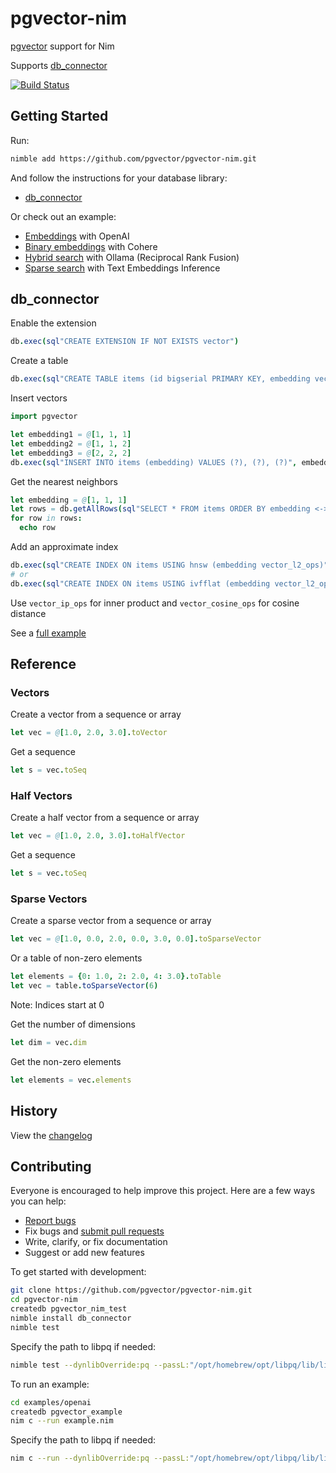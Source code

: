 # pgvector-nim

[pgvector](https://github.com/pgvector/pgvector) support for Nim

Supports [db_connector](https://github.com/nim-lang/db_connector)

[![Build Status](https://github.com/pgvector/pgvector-nim/actions/workflows/build.yml/badge.svg)](https://github.com/pgvector/pgvector-nim/actions)

## Getting Started

Run:

```sh
nimble add https://github.com/pgvector/pgvector-nim.git
```

And follow the instructions for your database library:

- [db_connector](#db_connector)

Or check out an example:

- [Embeddings](examples/openai/example.nim) with OpenAI
- [Binary embeddings](examples/cohere/example.nim) with Cohere
- [Hybrid search](examples/hybrid/example.nim) with Ollama (Reciprocal Rank Fusion)
- [Sparse search](examples/sparse/example.nim) with Text Embeddings Inference

## db_connector

Enable the extension

```nim
db.exec(sql"CREATE EXTENSION IF NOT EXISTS vector")
```

Create a table

```nim
db.exec(sql"CREATE TABLE items (id bigserial PRIMARY KEY, embedding vector(3))")
```

Insert vectors

```nim
import pgvector

let embedding1 = @[1, 1, 1]
let embedding2 = @[1, 1, 2]
let embedding3 = @[2, 2, 2]
db.exec(sql"INSERT INTO items (embedding) VALUES (?), (?), (?)", embedding1.toVector, embedding2.toVector, embedding3.toVector)
```

Get the nearest neighbors

```nim
let embedding = @[1, 1, 1]
let rows = db.getAllRows(sql"SELECT * FROM items ORDER BY embedding <-> ? LIMIT 5", embedding.toVector)
for row in rows:
  echo row
```

Add an approximate index

```nim
db.exec(sql"CREATE INDEX ON items USING hnsw (embedding vector_l2_ops)")
# or
db.exec(sql"CREATE INDEX ON items USING ivfflat (embedding vector_l2_ops) WITH (lists = 100)")
```

Use `vector_ip_ops` for inner product and `vector_cosine_ops` for cosine distance

See a [full example](tests/tdb_connector.nim)

## Reference

### Vectors

Create a vector from a sequence or array

```nim
let vec = @[1.0, 2.0, 3.0].toVector
```

Get a sequence

```nim
let s = vec.toSeq
```

### Half Vectors

Create a half vector from a sequence or array

```nim
let vec = @[1.0, 2.0, 3.0].toHalfVector
```

Get a sequence

```nim
let s = vec.toSeq
```

### Sparse Vectors

Create a sparse vector from a sequence or array

```nim
let vec = @[1.0, 0.0, 2.0, 0.0, 3.0, 0.0].toSparseVector
```

Or a table of non-zero elements

```nim
let elements = {0: 1.0, 2: 2.0, 4: 3.0}.toTable
let vec = table.toSparseVector(6)
```

Note: Indices start at 0

Get the number of dimensions

```nim
let dim = vec.dim
```

Get the non-zero elements

```nim
let elements = vec.elements
```

## History

View the [changelog](https://github.com/pgvector/pgvector-nim/blob/master/CHANGELOG.md)

## Contributing

Everyone is encouraged to help improve this project. Here are a few ways you can help:

- [Report bugs](https://github.com/pgvector/pgvector-nim/issues)
- Fix bugs and [submit pull requests](https://github.com/pgvector/pgvector-nim/pulls)
- Write, clarify, or fix documentation
- Suggest or add new features

To get started with development:

```sh
git clone https://github.com/pgvector/pgvector-nim.git
cd pgvector-nim
createdb pgvector_nim_test
nimble install db_connector
nimble test
```

Specify the path to libpq if needed:

```sh
nimble test --dynlibOverride:pq --passL:"/opt/homebrew/opt/libpq/lib/libpq.dylib"
```

To run an example:

```sh
cd examples/openai
createdb pgvector_example
nim c --run example.nim
```

Specify the path to libpq if needed:

```sh
nim c --run --dynlibOverride:pq --passL:"/opt/homebrew/opt/libpq/lib/libpq.dylib" example.nim
```

